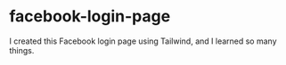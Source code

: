 # facebook-login-page
I created this Facebook login page using Tailwind, and I learned so many things.
